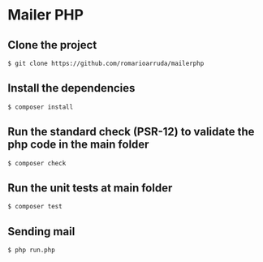 # Mailer PHP

## Clone the project

```
$ git clone https://github.com/romarioarruda/mailerphp

```

## Install the dependencies

```
$ composer install
```

## Run the standard check (PSR-12) to validate the php code in the main folder

```
$ composer check
```

## Run the unit tests at main folder

```
$ composer test
```

## Sending mail
```
$ php run.php
```


